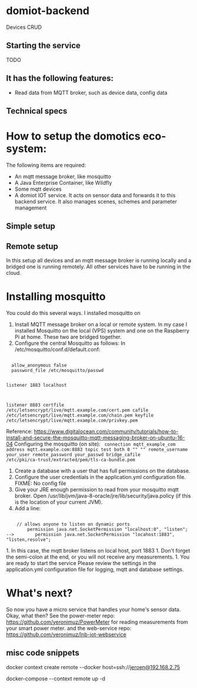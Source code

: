# domiot-backend
Devices CRUD
## Starting the service
TODO
  
## It has the following features:
* Read data from MQTT broker, such as device data, config data

## Technical specs

# How to setup the domotics eco-system:
The following items are required:
* An mqtt message broker, like mosquitto
* A Java Enterprise Container, like Wildfly
* Some mqtt devices
* A domiot IOT service. It acts on sensor data and forwards it to this backend service. It also manages scenes, schemes and parameter management
## Simple setup

## Remote setup
In this setup all devices and an mqtt message broker is running locally and a bridged one is running remotely. All other services have to be running in the cloud.

# Installing mosquitto
You could do this several ways. I installed mosquitto on 
1. Install MQTT message broker on a local or remote system. In my case I installed Mosquitto on the local (VPS) system and one on the Raspberry Pi at home. These two are bridged together.
1. Configure the central Mosquitto as follows: In /etc/mosquitto/conf.d/default.conf:
<code>
  allow_anonymous false
  password_file /etc/mosquitto/passwd
  
  listener 1883 localhost
  
  listener 8883
  certfile /etc/letsencrypt/live/mqtt.example.com/cert.pem
  cafile /etc/letsencrypt/live/mqtt.example.com/chain.pem
  keyfile /etc/letsencrypt/live/mqtt.example.com/privkey.pem
</code>

Reference: https://www.digitalocean.com/community/tutorials/how-to-install-and-secure-the-mosquitto-mqtt-messaging-broker-on-ubuntu-16-04
Configuring the mosquitto (on site):
<code>
  connection mqtt_example_com
  address mqtt.example.com:8883
  topic test both 0 "" ""
  remote_username your_user
  remote_password your_passwd
  bridge_cafile /etc/pki/ca-trust/extracted/pem/tls-ca-bundle.pem
</code>
1. Create a database with a user that has full permissions on the database.
1. Configure the user credentials in the application.yml configuration file. FIXME: No config file
1. Give your JRE enough permission to read from your mosquitto mqtt broker. Open /usr/lib/jvm/java-8-oracle/jre/lib/security/java.policy (if this is the location of your current JVM).
1. Add a line: 
<code>
    // allows anyone to listen on dynamic ports
        permission java.net.SocketPermission "localhost:0", "listen";
-->        permission java.net.SocketPermission "locahost:1883", "listen,resolve";
    
</code>
1. In this case, the mqtt broker listens on local host, port 1883
1. Don't forget the semi-colon at the end, or you will not receive any measurements.
1. You are ready to start the service
Please review the settings in the application.yml configuration file for logging, mqtt and database settings.

# What's next?
So now you have a micro service that handles your home's sensor data. Okay, what then?
See the power-meter repo: https://github.com/yeronimuz/PowerMeter for reading measurements from your smart power meter.
and the web-service repo: https://github.com/yeronimuz/lnb-iot-webservice

## misc code snippets
docker context create remote --docker host=ssh://jeroen@192.168.2.75

docker-compose --context remote up -d